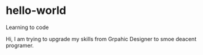 # hello-world
Learning to code


Hi, I am trying to upgrade my skills from Grpahic Designer to smoe deacent programer.
